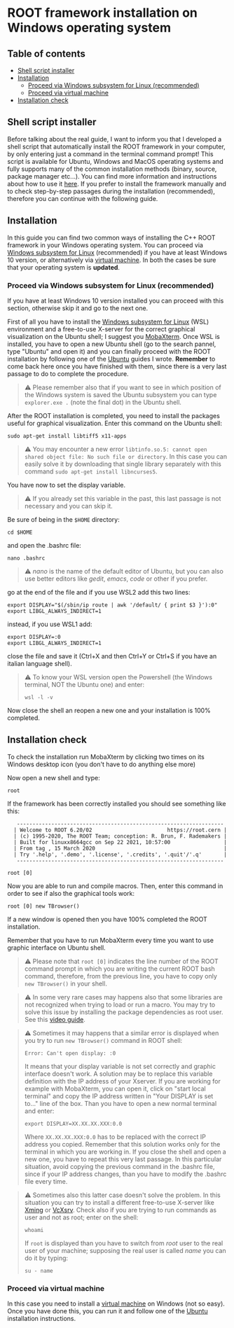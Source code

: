 # ROOT framework installation on Windows operating system

## Table of contents
- [Shell script installer](#shell-script-installer)
- [Installation](#installation)
  - [Proceed via Windows subsystem for Linux (recommended)](#proceed-via-windows-subsystem-for-linux-recommended)
  - [Proceed via virtual machine](#proceed-via-virtual-machine)
- [Installation check](#installation-check)

## Shell script installer

Before talking about the real guide, I want to inform you that I developed a shell script that automatically install the ROOT framework in your computer, by only entering just a command in the terminal command prompt! This script is available for Ubuntu, Windows and MacOS operating systems and fully supports many of the common installation methods (binary, source, package manager etc...). You can find more information and instructions about how to use it [here](https://github.com/JustWhit3/root-framework-installer). If you prefer to install the framework manually and to check step-by-step passages during the installation (recommended), therefore you can continue with the following guide.

## Installation

In this guide you can find two common ways of installing the C++ ROOT framework in your Windows operating system. You can proceed via [Windows subsystem for Linux](https://ubuntu.com/wsl) (recommended) if you have at least Windows 10 version, or alternatively via [virtual machine](https://www.virtualbox.org/). In both the cases be sure that your operating system is **updated**.

### Proceed via Windows subsystem for Linux (recommended)

If you have at least Windows 10 version installed you can proceed with this section, otherwise skip it and go to the next one. 

First of all you have to install the [Windows subsystem for Linux](https://ubuntu.com/wsl) (WSL) environment and a free-to-use X-server for the correct graphical visualization on the Ubuntu shell; I suggest you [MobaXterm](https://mobaxterm.mobatek.net/). Once WSL is installed, you have to open a new Ubuntu shell (go to the search pannel, type "Ubuntu" and open it) and you can finally proceed with the ROOT installation by following one of the [Ubuntu](https://github.com/JustWhit3/useful-guides/blob/main/ROOT/Installation/Ubuntu.md) guides I wrote. **Remember** to come back here once you have finished with them, since there is a very last passage to do to complete the procedure.

> :warning: Please remember also that if you want to see in which position of the Windows system is saved the Ubuntu subsystem you can type `explorer.exe .` (note the final dot) in the Ubuntu shell.

After the ROOT installation is completed, you need to install the packages useful for graphical visualization. Enter this command on the Ubuntu shell:

```shell
sudo apt-get install libtiff5 x11-apps
```

> :warning: You may encounter a new error `libtinfo.so.5: cannot open shared object file: No such file or directory`. In this case you can easily solve it by downloading that single library separately with this command `sudo apt-get install libncurses5`.

You have now to set the display variable.

> :warning: If you already set this variable in the past, this last passage is not necessary and you can skip it.

Be sure of being in the `$HOME` directory:

```shell
cd $HOME
```

and open the .bashrc file:

```shell
nano .bashrc
```

> :warning: *nano* is the name of the default editor of Ubuntu, but you can also use better editors like *gedit*, *emacs*, *code* or other if you prefer.

go at the end of the file and if you use WSL2 add this two lines:

```shell
export DISPLAY="$(/sbin/ip route | awk '/default/ { print $3 }'):0"
export LIBGL_ALWAYS_INDIRECT=1
```

instead, if you use WSL1 add:

```shell
export DISPLAY=:0
export LIBGL_ALWAYS_INDIRECT=1
```

close the file and save it (Ctrl+X and then Ctrl+Y or Ctrl+S if you have an italian language shell).

> :warning: To know your WSL version open the Powershell (the Windows terminal, NOT the Ubuntu one) and enter:
> ```shell
> wsl -l -v
> ```

Now close the shell an reopen a new one and your installation is 100% completed. 

## Installation check
To check the installation run MobaXterm by clicking two times on its Windows desktop icon (you don't have to do anything else more)

Now open a new shell and type:

```shell
root
```

If the framework has been correctly installed you should see something like this:

```shell
   ------------------------------------------------------------------
  | Welcome to ROOT 6.20/02                        https://root.cern |
  | (c) 1995-2020, The ROOT Team; conception: R. Brun, F. Rademakers |
  | Built for linuxx8664gcc on Sep 22 2021, 10:57:00                 |
  | From tag , 15 March 2020                                         |
  | Try '.help', '.demo', '.license', '.credits', '.quit'/'.q'       |
   ------------------------------------------------------------------

root [0] 
```

Now you are able to run and compile macros. Then, enter this command in order to see if also the graphical tools work:

```shell
root [0] new TBrowser()
```

If a new window is opened then you have 100% completed the ROOT installation.

Remember that you have to run MobaXterm every time you want to use graphic interface on Ubuntu shell.

> :warning: Please note that `root [0]` indicates the line number of the ROOT command prompt in which you are writing the current ROOT bash command, therefore, from the previous line, you have to copy only `new TBrowser()` in your shell.

> :warning: In some very rare cases may happens also that some libraries are not recognized when trying to load or run a macro. You may try to solve this issue by installing the package dependencies as root user. See this [video guide](https://www.youtube.com/watch?v=nkKxNBuqsB0&t=186s).

> :warning: Sometimes it may happens that a similar error is displayed when you try to run `new TBrowser()` command in ROOT shell:
> ```shell
> Error: Can't open display: :0
> ```
> It means that your display variable is not set correctly and graphic interface doesn't work. A solution may be to replace this variable definition with the IP address of your Xserver. If you are working for example with MobaXterm, you can open it, click on "start local terminal" and copy the IP address written in "Your DISPLAY is set to..." line of the box. Than you have to open a new normal terminal and enter:
> ```shell
> export DISPLAY=XX.XX.XX.XXX:0.0
> ```
> Where `XX.XX.XX.XXX:0.0` has to be replaced with the correct IP address you copied. Remember that this solution works only for the terminal in which you are working in. If you close the shell and open a new one, you have to repeat this very last passage. In this particular situation, avoid copying the previous command in the .bashrc file, since if your IP address changes, than you have to modify the .bashrc file every time.

> :warning: Sometimes also this latter case doesn't solve the problem. In this situation you can try to install a different free-to-use X-server like [Xming](https://sourceforge.net/projects/xming/) or [VcXsrv](https://sourceforge.net/projects/vcxsrv/). 
> Check also if you are trying to run commands as user and not as root; enter on the shell:
> ```shell
> whoami
> ```
> If `root` is displayed than you have to switch from *root* user to the real user of your machine; supposing the real user is called *name* you can do it by typing:
> ```shell
> su - name
> ```

### Proceed via virtual machine

In this case you need to install a [virtual machine](https://www.virtualbox.org/) on Windows (not so easy). Once you have done this, you can run it and follow one of the [Ubuntu](https://github.com/JustWhit3/useful-guides/blob/main/ROOT/Installation/Ubuntu.md) installation instructions.
